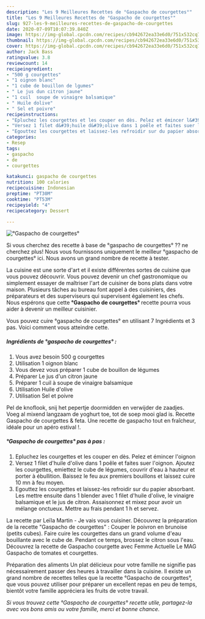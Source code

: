 ```yaml
---
description: "Les 9 Meilleures Recettes de °Gaspacho de courgettes°"
title: "Les 9 Meilleures Recettes de °Gaspacho de courgettes°"
slug: 927-les-9-meilleures-recettes-de-gaspacho-de-courgettes
date: 2020-07-09T10:07:39.840Z
image: https://img-global.cpcdn.com/recipes/cb942672ea33e6d0/751x532cq70/gaspacho-de-courgettes-photo-principale-de-la-recette.jpg
thumbnail: https://img-global.cpcdn.com/recipes/cb942672ea33e6d0/751x532cq70/gaspacho-de-courgettes-photo-principale-de-la-recette.jpg
cover: https://img-global.cpcdn.com/recipes/cb942672ea33e6d0/751x532cq70/gaspacho-de-courgettes-photo-principale-de-la-recette.jpg
author: Jack Bass
ratingvalue: 3.8
reviewcount: 14
recipeingredient:
- "500 g courgettes"
- "1 oignon blanc"
- "1 cube de bouillon de lgumes"
- " Le jus dun citron jaune"
- "1 cuil  soupe de vinaigre balsamique"
- " Huile dolive"
- " Sel et poivre"
recipeinstructions:
- "Epluchez les courgettes et les couper en dès. Pelez et émincer l&#39;oignon"
- "Versez 1 filet d&#39;huile d&#39;olive dans 1 poêle et faites suer l&#39;oignon. Ajoutez les courgettes, emiettez le cube de légumes, couvrir d&#39;eau à hauteur et porter à ébullition. Baissez le feu aux premiers bouillons et laissez cuire 10 mn à feu moyen."
- "Egouttez les courgettes et laissez-les refroidir sur du papier absorbant. Les mettre ensuite dans 1 blender avec 1 filet d&#39;huile d&#39;olive, le vinaigre balsamique et le jus de citron. Assaisonnez et mixez pour avoir un mélange onctueux. Mettre au frais pendant 1 h et servez."
categories:
- Resep
tags:
- gaspacho
- de
- courgettes

katakunci: gaspacho de courgettes 
nutrition: 100 calories
recipecuisine: Indonesian
preptime: "PT30M"
cooktime: "PT53M"
recipeyield: "4"
recipecategory: Dessert

---
```



![°Gaspacho de courgettes°](https://img-global.cpcdn.com/recipes/cb942672ea33e6d0/751x532cq70/gaspacho-de-courgettes-photo-principale-de-la-recette.jpg)

Si vous cherchez des recette à base de °gaspacho de courgettes° ?? ne cherchez plus! Nous vous fournissons uniquement le meilleur °gaspacho de courgettes° ici. Nous avons un grand nombre de recette à tester.

La cuisine est une sorte d'art et il existe différentes sortes de cuisine que vous pouvez découvrir. Vous pouvez devenir un chef gastronomique ou simplement essayer de maîtriser l'art de cuisiner de bons plats dans votre maison. Plusieurs tâches au bureau font appel à des cuisiniers, des préparateurs et des superviseurs qui supervisent également les chefs. Nous espérons que cette <strong> °Gaspacho de courgettes° </strong> recette pourra vous aider à devenir un meilleur cuisinier.

<!--inarticleads1-->

Vous pouvez cuire °gaspacho de courgettes° en utilisant 7 Ingrédients et 3 pas. Voici comment vous atteindre cette.

##### Ingrédients de °gaspacho de courgettes° :

1. Vous avez besoin 500 g courgettes
1. Utilisation 1 oignon blanc
1. Vous devez vous préparer 1 cube de bouillon de légumes
1. Préparer  Le jus d&#39;un citron jaune
1. Préparer 1 cuil à soupe de vinaigre balsamique
1. Utilisation  Huile d&#39;olive
1. Utilisation  Sel et poivre


Pel de knoflook, snij het pepertje doormidden en verwijder de zaadjes. Voeg al mixend langzaam de yoghurt toe, tot de soep mooi glad is. Recette Gaspacho de courgettes &amp; feta. Une recette de gaspacho tout en fraîcheur, idéale pour un apéro estival !. 

<!--inarticleads2-->

##### °Gaspacho de courgettes° pas à pas :

1. Epluchez les courgettes et les couper en dès. Pelez et émincer l&#39;oignon
1. Versez 1 filet d&#39;huile d&#39;olive dans 1 poêle et faites suer l&#39;oignon. Ajoutez les courgettes, emiettez le cube de légumes, couvrir d&#39;eau à hauteur et porter à ébullition. Baissez le feu aux premiers bouillons et laissez cuire 10 mn à feu moyen.
1. Egouttez les courgettes et laissez-les refroidir sur du papier absorbant. Les mettre ensuite dans 1 blender avec 1 filet d&#39;huile d&#39;olive, le vinaigre balsamique et le jus de citron. Assaisonnez et mixez pour avoir un mélange onctueux. Mettre au frais pendant 1 h et servez.


La recette par Leïla Martin - Je vais vous cuisiner. Découvrez la préparation de la recette &#34;Gaspacho de courgettes&#34; : Couper le poivron en brunoise (petits cubes). Faire cuire les courgettes dans un grand volume d&#39;eau bouillante avec le cube de. Pendant ce temps, brossez le citron sous l&#39;eau. Découvrez la recette de Gaspacho courgette avec Femme Actuelle Le MAG Gaspacho de tomates et courgettes. 

<!--inarticleads1-->

<p>
Préparation des aliments Un plat délicieux pour votre famille ne signifie pas nécessairement passer des heures à travailler dans la cuisine. Il existe un grand nombre de recettes telles que la recette °Gaspacho de courgettes°, que vous pouvez utiliser pour préparer un excellent repas en peu de temps, bientôt votre famille appréciera les fruits de votre travail.
</p>

<p>
<i>Si vous trouvez cette °Gaspacho de courgettes° recette utile, partagez-la avec vos bons amis ou votre famille, merci et bonne chance.</i>
</p>

